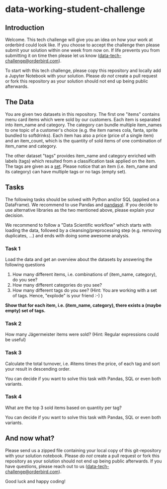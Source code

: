 # data-working-student-challenge

## Introduction

Welcome. This tech challenge will give you an idea on how your work at orderbird could look like. If you choose to accept the challenge then please submit your solution within one week from now on. If life prevents you from submitting it on time then please let us know (data-tech-challenge@orderbird.com).

To start with this tech challenge, please copy this repository and locally add a Jupyter Notebook with your solution. Please *do not* create a pull request or fork this repository as your solution should not end up being public afterwards. 

## The Data

You are given two datasets in this repository. The first one "items" contains menu card items which were sold by our customers. Each item is separated into item_name and category. The category can bundle multiple item_names to one topic of a customer's choice (e.g. the item names cola, fanta, sprite bundled to softdrinks). Each item has also a price (price of a single item) and an item_count, which is the quantity of sold items of one combination of item_name and category.

The other dataset "tags" provides item_name and category enriched with labels (tags) which resulted from a classification task applied on the item. The tags are given as a [set](https://docs.python.org/3/tutorial/datastructures.html#sets). Please notice that an item (i.e. item_name and its category) can have multiple tags or no tags (empty set).

## Tasks

The following tasks should be solved with Python and/or SQL (applied on a DataFrame). We recommend to use Pandas and [pandasql](https://pypi.org/project/pandasql/). If you decide to use alternative libraries as the two mentioned above, please explain your decision.

We recommend to follow a "Data Scientific workflow" which starts with loading the data, followed by a cleansing/preprocessing step (e.g. removing duplicates, ...) and ends with doing some awesome analysis.

### Task 1

Load the data and get an overview about the datasets by answering the following questions
1. How many different items, i.e. combinations of (item_name, category), do you see?
2. How many different categories do you see?
3. How many different tags do you see? (Hint: You are working with a set of tags. Hence, "explode" is your friend :-) )

**Show that for each item, i.e. (item_name, category), there exists a (maybe empty) set of tags.**

### Task 2

How many Jägermeister items were sold? (Hint: Regular expressions could be useful)

### Task 3

Calculate the total turnover, i.e. #items times the price, of each tag and sort your result in descending order. 

You can decide if you want to solve this task with Pandas, SQL or even both variants.

### Task 4

What are the top 3 sold items based on quantity per tag?

You can decide if you want to solve this task with Pandas, SQL or even both variants.

## And now what?

Please send us a zipped file containing your local copy of this git-repository with your solution notebook.
Please *do not* create a pull request or fork this repository as your solution should not end up being public afterwards. If you have questions, please reach out to us (data-tech-challenge@orderbird.com).

Good luck and happy coding!
